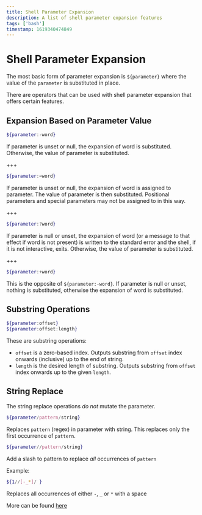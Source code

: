 ```yaml
---
title: Shell Parameter Expansion
description: A list of shell parameter expansion features
tags: ['bash']
timestamp: 1619340474849
---
```


# Shell Parameter Expansion

The most basic form of parameter expansion is `${parameter}` where the value of the `parameter` is substituted in place.

There are operators that can be used with shell parameter expansion that offers certain features.

## Expansion Based on Parameter Value

```bash
${parameter:-word}
```
If parameter is unset or null, the expansion of word is substituted. Otherwise, the value of parameter is substituted.

+++

```bash
${parameter:=word}
```
If parameter is unset or null, the expansion of word is assigned to parameter. The value of parameter is then substituted. Positional parameters and special parameters may not be assigned to in this way.

+++

```bash
${parameter:?word}
```
If parameter is null or unset, the expansion of word (or a message to that effect if word is not present) is written to the standard error and the shell, if it is not interactive, exits. Otherwise, the value of parameter is substituted.

+++

```bash
${parameter:+word}
```
This is the opposite of `${parameter:-word}`. If parameter is null or unset, nothing is substituted, otherwise the expansion of word is substituted. 

## Substring Operations

```bash
${parameter:offset}
${parameter:offset:length}
```
These are substring operations:
- `offset` is a zero-based index. Outputs substring from `offset` index onwards (inclusive) up to the end of string.
- `length` is the desired length of substring. Outputs substring from `offset` index onwards up to the given `length`.

## String Replace
The string replace operations *do not* mutate the parameter.

```bash
${parameter/pattern/string}
```
Replaces `pattern` (regex) in parameter with string. This replaces only the first occurrence of `pattern`. 

```bash
${parameter//pattern/string}
```
Add a slash to pattern to replace *all* occurrences of `pattern`

Example:
```bash
${1//[-_*]/ }
```
Replaces all occurrences of either `-`, `_` or `*` with a space


More can be found [here](https://www.gnu.org/software/bash/manual/html_node/Shell-Parameter-Expansion.html)


<PostDate />
<PageTags />
